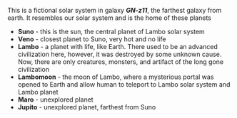 This is a fictional solar system in galaxy **_GN-z11_**, the farthest galaxy from earth. It resembles our solar system and is the home of these planets

- **Suno** - this is the sun, the central planet of Lambo solar system
- **Veno** - closest planet to Suno, very hot and no life
- **Lambo** - a planet with life, like Earth. There used to be an advanced civilization here, however, it was destroyed by some unknown cause. Now, there are only creatures, monsters, and artifact of the long gone civilization
- **Lambomoon** - the moon of Lambo, where a mysterious portal was opened to Earth and allow human to teleport to Lambo solar system and Lambo planet
- **Maro** - unexplored planet
- **Jupito** - unexplored planet, farthest from Suno
